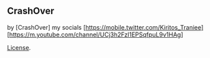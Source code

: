 CrashOver
------

by [CrashOver] 
my socials [https://mobile.twitter.com/Kiritos_Traniee] [https://m.youtube.com/channel/UCj3h2Fzl1EPSqfpuL9v1HAg]

[License](https://codepen.io/CrashOverRide9/pen/OGdbYo/license).
